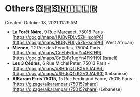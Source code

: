# Others 🇬🇭🇸🇳🇮🇱🇱🇧

Created: October 18, 2021 11:29 AM

- **La Forêt Noire,** 9 Rue Marcadet, 75018 Paris - [https://goo.gl/maps/HUByPDLy5ZkHsohP6](https://goo.gl/maps/HUByPDLy5ZkHsohP6) (West African)
- **Miznon,** 22 Rue des Ecouffes, 75004 Paris - [https://goo.gl/maps/CnEbFg1ugYn4FKfH9](https://goo.gl/maps/CnEbFg1ugYn4FKfH9) (Israeli)
- **Les 3 Cèdres,** 6 Rue Michel Peter, 75013 Paris - [https://goo.gl/maps/d8HdqQ1zBXVSJAbB6](https://goo.gl/maps/d8HdqQ1zBXVSJAbB6) (Lebanese)
- **AlKaram Paris 75015,** 15 Rue Ferdinand Fabre, 75015 Paris - [https://g.page/alkaramparis75015?share](https://g.page/alkaramparis75015?share) (Lebanese)